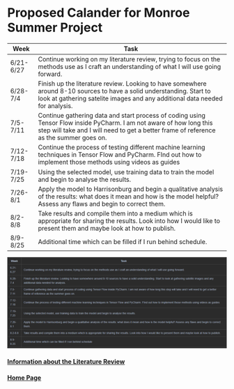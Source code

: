 # Proposed Calander for Monroe Summer Project
| Week  | Task |
| ----- | -----|
| 6/21-6/27 | Continue working on my literature review, trying to focus on the methods use as I craft an understanding of what I will use going forward. |
| 6/28-7/4 | Finish up the literature review. Looking to have somewhere around 8-10 sources to have a solid understanding. Start to look at gathering satelite images and any additional data needed for analysis. |
| 7/5-7/11 | Continue gathering data and start process of coding using Tensor Flow inside PyCharm. I am not aware of how long this step will take and I will need to get a better frame of reference as the summer goes on. |
| 7/12-7/18 | Continue the process of testing different machine learning techniques in Tensor Flow and PyCharm. FInd out how to implement those methods using videos as guides|
| 7/19-7/25 | Using the selected model, use training data to train the model and begin to analyse the results. |
| 7/26-8/1 | Apply the model to Harrisonburg and begin a qualitative analysis of the results: what does it mean and how is the model helpful? Assess any flaws and begin to correct them. |
| 8/2-8/8 | Take results and compile them into a medium which is appropriate for sharing the results. Look into how I would like to present them and maybe look at how to publish.|
| 8/9-8/25 | Additional time which can be filled if I run behind schedule. |

![img.png](calandar.png)

#### [Information about the Literature Review](litreview.md)

#### [Home Page](README.md)
